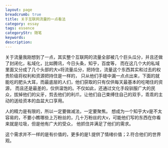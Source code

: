 ```yaml
---
layout: page
breadcrumb: true
title: 关于互联网流量的一点看法
category: essay
tags: essence
categoryStr: 随笔
keywords: 
description:
---
```


关于流量我刚想到了一点，其实整个互联网的流量全部被几个巨头瓜分，并且还做了封闭化，私域化，比如腾讯，今日头条，知乎，百度等，
而在这几个大的私域里面又分成了几个头部的大v将流量瓜分，把持住，流量这个东西其实和过去的权贵阶级将权利和资源把持住是一样的，
只从他们手缝中漏一点点出来，下面的就能吃的肥头大耳，而最底层的人们，他们获取的只有仅供每天最基本的吃喝住的资源，
而且还是最差的，仅供温饱的。不仅如此，还通过文化手段驯服广大的民众，拔掉他们的尖牙，剪去他们的利爪，让他们自己束缚住自己的双手，乖乖的主动的送给资本的血盆大口享用。

人的精力是有限的，所以一定要做减法，一定要聚焦。
想成为一个知乎大v是不太容易的，不要小瞧哪些上万粉丝的，几十万粉丝的大v，可能他们写的东西在你看来就是垃圾，但是他有广大的受众， 他抓住并满足了他们的需求。

这个需求并不一样的是有价值的，更多的是1.提供了情绪价值；2.符合他们的世界观。

